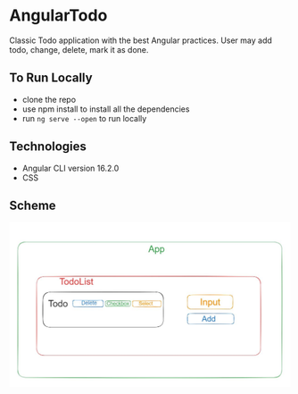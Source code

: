 # AngularTodo
Classic Todo application with the best Angular practices. User may add todo, change, delete, mark it as done.

## To Run Locally

- clone the repo
- use npm install to install all the dependencies
- run `ng serve --open` to run locally

## Technologies

- Angular CLI version 16.2.0
- CSS

## Scheme

![My Image](/src/assets/scheme.JPG)
